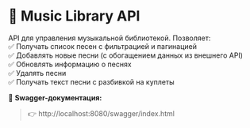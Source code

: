 # 🎵 Music Library API  

API для управления музыкальной библиотекой. Позволяет:  
✅ Получать список песен с фильтрацией и пагинацией  
✅ Добавлять новые песни (с обогащением данных из внешнего API)  
✅ Обновлять информацию о песнях  
✅ Удалять песни  
✅ Получать текст песни с разбивкой на куплеты  

📌 **Swagger-документация:**  
> 👉 http://localhost:8080/swagger/index.html
